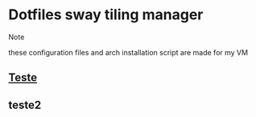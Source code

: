 # Dotfiles sway tiling manager

> [!NOTE]
> these configuration files and arch installation script are made for my VM

<!-- Pré- install 
  - rodar a iso e configurar o acesso ao teclado e internet
  - formatar e configurar discos, partições LVM
-->
## [Teste](##teste3)
<!-- Install Base 
  - Formatar e montar partiçoes
  - instalar o sistema base com literalmente o básico para o computador funcionar e conversar com a internet
  - Configurações extras e pessoais, futuramente vou ativar escolhas
  - Configurar home/senha root
  - Instalar grub e aqruivos de inicialização
  - Ativar serviços de rede e alguns extras para o pos reboot
-->
## teste2
<!-- Pós- Reboot
  - Checkar conectividade com a rede e os serviços ativos
  - instalar pacotes necessários para rodar o sistema tilling manager
  - adicionar usuario principal e configurar o sudo
  - configurar desktop
